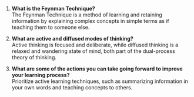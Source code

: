 1. **What is the Feynman Technique?**  
   The Feynman Technique is a method of learning and retaining information by explaining complex concepts in simple terms as if teaching them to someone else.

2. **What are active and diffused modes of thinking?**  
   Active thinking is focused and deliberate, while diffused thinking is a relaxed and wandering state of mind, both part of the dual-process theory of thinking.

3. **What are some of the actions you can take going forward to improve your learning process?**  
   Prioritize active learning techniques, such as summarizing information in your own words and teaching concepts to others.
